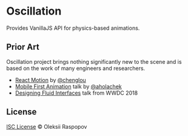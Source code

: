 # Oscillation

Provides VanillaJS API for physics-based animations.

## Prior Art

Oscillation project brings nothing significantly new to the scene and is based on the work of many
engineers and researchers.

- [React Motion](https://github.com/chenglou/react-motion) by
  [@chenglou](https://github.com/chenglou)
- [Mobile First Animation](https://github.com/aholachek/mobile-first-animation) talk by
  [@aholachek](https://github.com/aholachek)
- [Designing Fluid Interfaces](https://developer.apple.com/videos/play/wwdc2018/803/) talk from WWDC
  2018

## License

[ISC License](./LICENSE) &copy; Oleksii Raspopov
